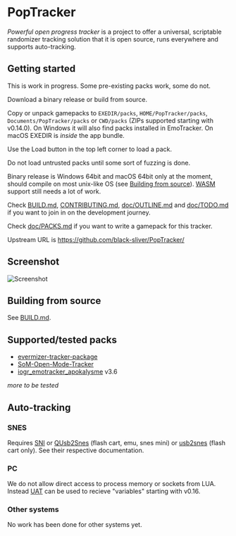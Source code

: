 # PopTracker
*Powerful open progress tracker* is a project to offer a universal, scriptable
randomizer tracking solution that it is open source, runs everywhere and
supports auto-tracking.

## Getting started
This is work in progress. Some pre-existing packs work, some do not.

Download a binary release or build from source.

Copy or unpack gamepacks to `EXEDIR/packs`, `HOME/PopTracker/packs`, `Documents/PopTracker/packs` or `CWD/packs` (ZIPs supported starting with v0.14.0).
On Windows it will also find packs installed in EmoTracker.
On macOS EXEDIR is *inside* the app bundle.

Use the Load button in the top left corner to load a pack.

Do not load untrusted packs until some sort of fuzzing is done.

Binary release is Windows 64bit and macOS 64bit only at the moment,
should compile on most unix-like OS (see [Building from source](#building-from-source)).
[WASM](https://wikipedia.org/wiki/WebAssembly) support still needs a lot of work.

Check
[BUILD.md](BUILD.md),
[CONTRIBUTING.md](CONTRIBUTING.md),
[doc/OUTLINE.md](doc/OUTLINE.md) and
[doc/TODO.md](doc/TODO.md)
if you want to join in on the development journey.

Check [doc/PACKS.md](doc/PACKS.md) if you want to write a gamepack for this tracker.

Upstream URL is https://github.com/black-sliver/PopTracker/

## Screenshot
![Screenshot](../screenshots/screenshot.png?raw=true "Screenshot")

## Building from source
See [BUILD.md](BUILD.md).

## Supported/tested packs
* [evermizer-tracker-package](https://github.com/Cyb3RGER/evermizer-tracker-package)
* [SoM-Open-Mode-Tracker](https://github.com/Cyb3RGER/SoM-Open-Mode-Tracker)
* [iogr_emotracker_apokalysme](https://github.com/Apokalysme/iogr_emotracker_apokalysme) v3.6

*more to be tested*

## Auto-tracking
### SNES
Requires [SNI](https://github.com/alttpo/sni)
or [QUsb2Snes](https://usb2snes.com) (flash cart, emu, snes mini)
or [usb2snes](https://github.com/RedGuyyyy/sd2snes/releases) (flash cart only).
See their respective documentation.

### PC
We do not allow direct access to process memory or sockets from LUA. Instead
[UAT](https://github.com/black-sliver/UAT) can be used to recieve "variables"
starting with v0.16.

### Other systems
No work has been done for other systems yet.
